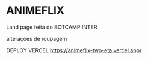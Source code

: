 # ANIMEFLIX

Land page feita do BOTCAMP INTER 

alterações de roupagem 

DEPLOY VERCEL https://animeflix-two-eta.vercel.app/
